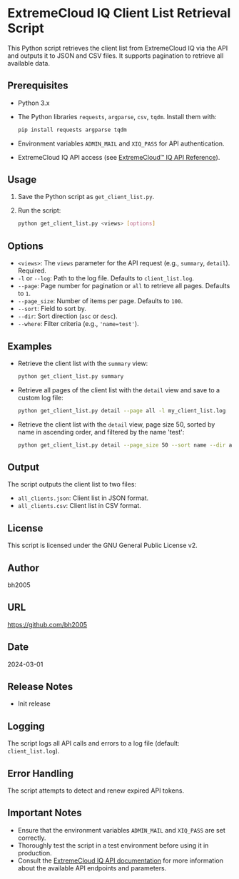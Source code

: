 # ExtremeCloud IQ Client List Retrieval Script

This Python script retrieves the client list from ExtremeCloud IQ via the API and outputs it to JSON and CSV files. It supports pagination to retrieve all available data.

## Prerequisites

* Python 3.x
* The Python libraries `requests`, `argparse`, `csv`, `tqdm`. Install them with:

    ```bash
    pip install requests argparse tqdm
    ```

* Environment variables `ADMIN_MAIL` and `XIQ_PASS` for API authentication.
* ExtremeCloud IQ API access (see [ExtremeCloud™ IQ API Reference](https://api.extremecloudiq.com/)).

## Usage

1.  Save the Python script as `get_client_list.py`.
2.  Run the script:

    ```bash
    python get_client_list.py <views> [options]
    ```

## Options

* `<views>`: The `views` parameter for the API request (e.g., `summary`, `detail`). Required.
* `-l` or `--log`: Path to the log file. Defaults to `client_list.log`.
* `--page`: Page number for pagination or `all` to retrieve all pages. Defaults to `1`.
* `--page_size`: Number of items per page. Defaults to `100`.
* `--sort`: Field to sort by.
* `--dir`: Sort direction (`asc` or `desc`).
* `--where`: Filter criteria (e.g., `'name=test'`).

## Examples

* Retrieve the client list with the `summary` view:

    ```bash
    python get_client_list.py summary
    ```

* Retrieve all pages of the client list with the `detail` view and save to a custom log file:

    ```bash
    python get_client_list.py detail --page all -l my_client_list.log
    ```

* Retrieve the client list with the `detail` view, page size 50, sorted by name in ascending order, and filtered by the name 'test':

    ```bash
    python get_client_list.py detail --page_size 50 --sort name --dir asc --where 'name=test'
    ```

## Output

The script outputs the client list to two files:

* `all_clients.json`: Client list in JSON format.
* `all_clients.csv`: Client list in CSV format.

## License

This script is licensed under the GNU General Public License v2.

## Author

bh2005

## URL

https://github.com/bh2005

## Date

2024-03-01

## Release Notes

* Init release

## Logging

The script logs all API calls and errors to a log file (default: `client_list.log`).

## Error Handling

The script attempts to detect and renew expired API tokens.

## Important Notes

* Ensure that the environment variables `ADMIN_MAIL` and `XIQ_PASS` are set correctly.
* Thoroughly test the script in a test environment before using it in production.
* Consult the [ExtremeCloud IQ API documentation](https://api.extremecloudiq.com/) for more information about the available API endpoints and parameters.
